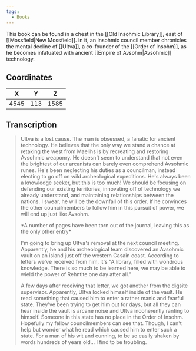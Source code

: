 ```yaml
---
tags:
  - Books
---
```


This book can be found in a chest in the [[Old Insohmic Library]], east of [[Mossfield|New Mossfield]]. In it, an Insohmic council member chronicles the mental decline of [[Ultva]], a co-founder of the [[Order of Insohm]], as he becomes infatuated with ancient [[Empire of Avsohm|Avsohmic]] technology.

## Coordinates
| **X** | **Y** | **Z** |
| :---: | :---: | :---: |
| 4545  |  113  | 1585  |

## Transcription
> Ultva is a lost cause. The man is obsessed, a fanatic for ancient technology. He believes that the only way we stand a chance at retaking the west from Maelihs is by recreating and restoring Avsohmic weaponry. He doesn't seem to understand that not even the brightest of our arcanists can barely even comprehend Avsohmic runes. He's been neglecting his duties as a councilman, instead electing to go off on wild archeological expeditions. He's always been a knowledge seeker, but this is too much! We should be focusing on defending our existing territories, innovating off of technology we already understand, and maintaining relationships between the nations. I swear, he will be the downfall of this order. If he convinces the other councilmembers to follow him in this pursuit of power, we will end up just like Avsohm.
>
> \*A number of pages have been torn out of the journal, leaving this as the only other entry\*
>
> I'm going to bring up Ultva's removal at the next council meeting. Apparently, he and his archeological team discovered an Avsohmic vault on an island just off the western Casain coast. According to letters we've received from him, it's "A library, filled with wondrous knowledge. There is so much to be learned here, we may be able to wield the power of Rehntite one day after all."
>
> A few days after receiving that letter, we got another from the digsite supervisor. Apparently, Ultva locked himself inside of the vault. He read something that caused him to enter a rather manic and fearful state. They've been trying to get him out for days, but all they can hear inside the vault is arcane noise and Ultva incoherently ranting to himself. Someone in this state has no place in the Order of Insohm. Hopefully my fellow councilmembers can see that. Though, I can't help but wonder what he read which caused him to enter such a state. For a man of his wit and cunning, to be so easily shaken by words hundreds of years old... I find to be troubling.
